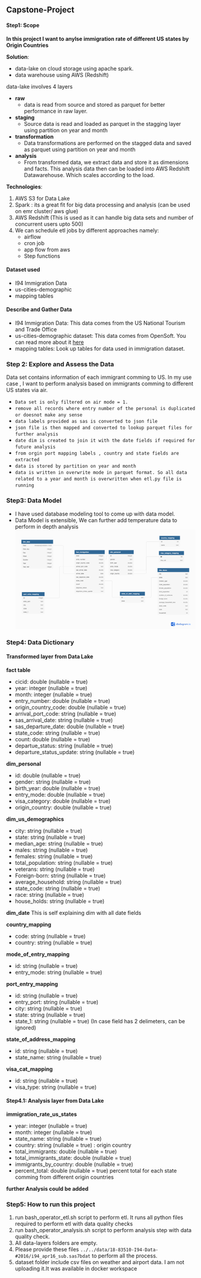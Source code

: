 ## Capstone-Project

#### Step1: Scope 

**In this project I want to anylse immigration rate of different US states by Origin Countries**

**Solution**:

- data-lake on cloud storage using apache spark.
- data warehouse using AWS (Redshift)

data-lake involves 4 layers
- **raw**
  - data is read from source and stored as parquet for better performance in raw layer.
- **staging** 
    - Source data is read and loaded as parquet in the stagging layer using partition on year and month
- **transformation**
    - Data transformations are performed on the stagged data and saved as parquet using partition on year and month
- **analysis**
    - From transformed data, we extract data and store it as dimensions and facts. This analysis data then can be loaded into AWS Redshift Datawarehouse. Which scales according to the load.


**Technologies**:
1. AWS S3 for Data Lake
2. Spark : its a great fit for big data processing and analysis (can be used on emr cluster/ aws glue)
3. AWS Redshift (This is used as it can handle  big data sets and number of concurrent users upto 500)
4. We can schedule etl jobs by different approaches namely:
    - airflow 
    - cron job
    - app flow from aws
    - Step functions
    
#### Dataset used
- I94 Immigration Data
- us-cities-demographic
- mapping tables


#### Describe and Gather Data 
* I94 Immigration Data: This data comes from the US National Tourism and Trade Office
* us-cities-demographic dataset: This data comes from OpenSoft. You can read more about it [here](https://public.opendatasoft.com/explore/dataset/us-cities-demographics/export/)
* mapping tables: Look up tables for data used in immigration dataset.

### Step 2: Explore and Assess the Data
Data set contains information of each immigrant comming to US. 
In my use case , I want to perform analysis based on  immigrants comming to different US states via air.

- `Data set is only filtered on air mode = 1.`
- `remove all records where entry number of the personal is duplicated or doesnot make any sense`
- `data labels provided as sas is converted to json file `
- `json file is then mapped and converted to lookup parquet files for further analysis`
- `date dim is created to join it with the date fields if required for future analysis`
- `from orgin port mapping labels , country and state fields are extracted`
- `data is stored by partition on year and month`
- `data is written in overwrite mode in parquet format. So all data related to a year and month is overwritten when etl.py file is running` 


### Step3:  Data Model 
- I have used database modeling tool to come up with data model.
- Data Model is extensible, We can further add temperature data to perform in depth analysis 
![Data Model](udacity_capstone_new.png)


### Step4: Data Dictionary 
#### Transformed layer from Data Lake
**fact table**
  - cicid: double (nullable = true)
  - year: integer (nullable = true)
  - month: integer (nullable = true)
  - entry_number: double (nullable = true)
  - origin_country_code: double (nullable = true)
  - arrival_port_code: string (nullable = true)
  - sas_arrival_date: string (nullable = true)
  - sas_departure_date: double (nullable = true)
  - state_code: string (nullable = true)
  - count: double (nullable = true)
  - departue_status: string (nullable = true)
  - departure_status_update: string (nullable = true)

**dim_personal**
  - id: double (nullable = true)
  - gender: string (nullable = true)
  - birth_year: double (nullable = true)
  - entry_mode: double (nullable = true)
  - visa_category: double (nullable = true)
  - origin_country: double (nullable = true)


**dim_us_demographics**
  - city: string (nullable = true)
  - state: string (nullable = true)
  - median_age: string (nullable = true)
  - males: string (nullable = true)
  - females: string (nullable = true)
  - total_population: string (nullable = true)
  - veterans: string (nullable = true)
  - Foreign-born: string (nullable = true)
  - average_household: string (nullable = true)
  - state_code: string (nullable = true)
  - race: string (nullable = true)
  - house_holds: string (nullable = true)


**dim_date**
This is self explaining dim with all date fields

**country_mapping**
 - code: string (nullable = true)
 - country: string (nullable = true)

**mode_of_entry_mapping**
 - id: string (nullable = true)
 - entry_mode: string (nullable = true)

**port_entry_mapping**
 - id: string (nullable = true)
 - entry_port: string (nullable = true)
 - city: string (nullable = true)
 - state: string (nullable = true)
 - state_1: string (nullable = true) (In case field has 2 delimeters, can be ignored)

**state_of_address_mapping**
 - id: string (nullable = true)
 - state_name: string (nullable = true)   

**visa_cat_mapping**
 - id: string (nullable = true)
 - visa_type: string (nullable = true)


#### Step4.1:  Analysis layer from Data Lake

**immigration_rate_us_states**
 - year: integer (nullable = true)
 - month: integer (nullable = true)
 - state_name: string (nullable = true)
 - country: string (nullable = true) : origin country
 - total_immigrants: double (nullable = true)
 - total_immigrants_state: double (nullable = true)
 - immigrants_by_country: double (nullable = true)
 - percent_total: double (nullable = true) percent total for each state comming from different origin countries


**further Analysis could be added**

### Step5:  How to run this project
1. run bash_operator_etl.sh script to perform etl. It runs all python files required to perform etl with data quality checks
2. run bash_operator_analysis.sh script to perform analysis step with data quality check.
3. All data-layers folders are empty.
4. Please provide  these files `../../data/18-83510-I94-Data-#2016/i94_apr16_sub.sas7bdat` to perform all the process.
5. dataset folder include csv files on weather and airport data. I am not uploading it.It was available in docker workspace



